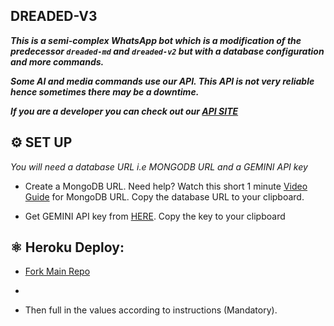 ## DREADED-V3

***This is a semi-complex WhatsApp bot which is a modification of the predecessor `dreaded-md` and `dreaded-v2` but with a database configuration and more commands.***


 ***Some AI and media commands use our API. This API is not very reliable hence sometimes there may be a downtime.***

***If you are a developer you can check out our [API SITE](https://api.dreaded.site)***


 

 ## ⚙️ SET UP

*You will need a database URL i.e MONGODB URL and a GEMINI API key*

- Create a MongoDB URL. Need help? Watch this short 1 minute [Video Guide](https://youtube.com/shorts/pIHvoXkwmq4?feature=share) for MongoDB URL. Copy the database URL to your clipboard.

- Get GEMINI API key from [HERE](https://aistudio.google.com/app/apikey). Copy the key to your clipboard





## ⚛️ Heroku Deploy:
      
- [Fork Main Repo](https://github.com/FantoX/Atlas-MD/fork)

- 
- Then full in the values according to instructions (Mandatory).

